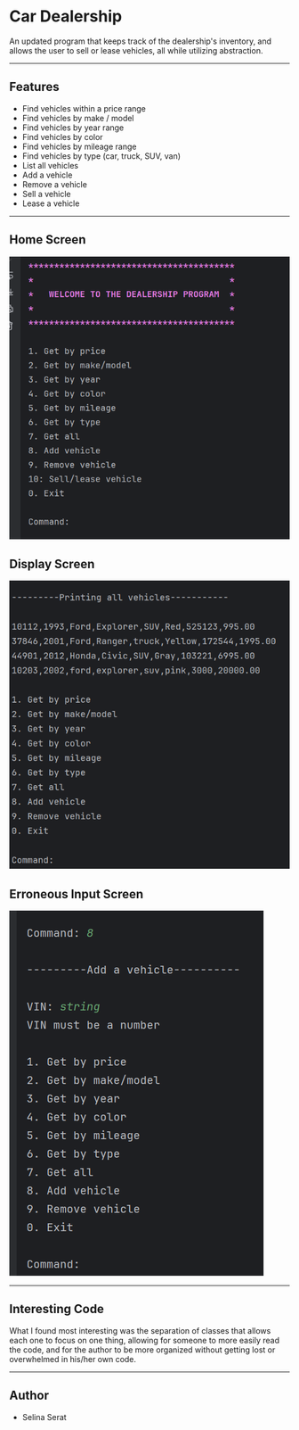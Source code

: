 # Car Dealership
An updated program that keeps track of the dealership's inventory, and allows the user to sell or lease vehicles, all while utilizing abstraction.

-------------------------
## Features
- Find vehicles within a price range
- Find vehicles by make / model
 - Find vehicles by year range
- Find vehicles by color
- Find vehicles by mileage range
- Find vehicles by type (car, truck, SUV, van)
- List all vehicles
- Add a vehicle
- Remove a vehicle
- Sell a vehicle
- Lease a vehicle
----------------------------

## Home Screen
![Screenshot 2025-05-18 215717.png](Screenshot%202025-05-18%20215717.png)

## Display Screen
![Screenshot 2025-05-11 213024.png](Screenshot%202025-05-11%20213024.png)


## Erroneous Input Screen
![Screenshot 2025-05-11 213119.png](Screenshot%202025-05-11%20213119.png)




-----------------------------


## Interesting Code
What I found most interesting was the separation of classes that allows each one to focus on one thing, allowing for someone to more easily read the code, and for the author to be more organized without getting lost or overwhelmed in his/her own code. 

------------------------------
## Author
- Selina Serat